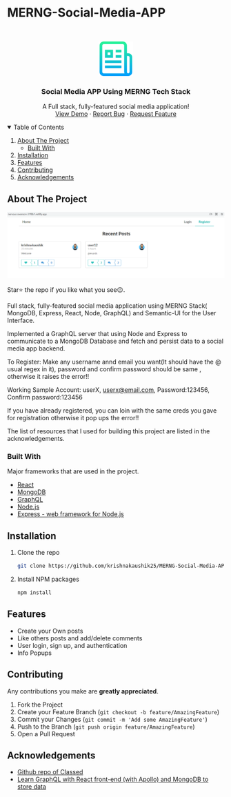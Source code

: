 # MERNG-Social-Media-APP


<!-- PROJECT LOGO -->
<br />
<p align="center">
  <a href="https://github.com/krishnakaushik25/MERNG-Social-Media-APP">
    <img src="images/logo.png" alt="Logo" width="80" height="80">
  </a>

  <h3 align="center">Social Media APP Using MERNG Tech Stack</h3>

  <p align="center">
    A Full stack, fully-featured social media application!
    <br />
    <a href="https://nervous-swanson-31f8b1.netlify.app/">View Demo</a>
    ·
    <a href="https://github.com/krishnakaushik25/MERNG-Social-Media-APP/issues">Report Bug</a>
    ·
    <a href="https://github.com/krishnakaushik25/MERNG-Social-Media-APP/issues">Request Feature</a>
  </p>
</p>



<!-- TABLE OF CONTENTS -->
<details open="open">
  <summary>Table of Contents</summary>
  <ol>
    <li>
      <a href="#about-the-project">About The Project</a>
      <ul>
        <li><a href="#built-with">Built With</a></li>
      </ul>
    </li>
    <li><a href="#installation">Installation</a></li>
    <li><a href="#Features">Features</a></li>
    <li><a href="#contributing">Contributing</a></li>
    <li><a href="#acknowledgements">Acknowledgements</a></li>
  </ol>
</details>



<!-- ABOUT THE PROJECT -->
## About The Project

[![Product Name Screen Shot][product-screenshot]](https://www.linkpicture.com/q/homepage.png)

Star⭐ the repo if you like what you see😉.

Full stack, fully-featured social media application using MERNG Stack( MongoDB, Express, React, Node, GraphQL) and Semantic-UI for the User Interface.  

Implemented a GraphQL server that using Node and Express to communicate to a MongoDB Database and fetch and persist data to a social media app backend.

To Register: Make any username annd email you want(It should have the @ usual regex in it), password and confirm password should be same , otherwise it raises the error!!

Working Sample Account: userX, userx@email.com, Password:123456, Confirm password:123456

If you have already registered, you can loin with the same creds you gave for registration otherwise it pop ups the error!!

The list of resources that I used for building this project are listed in the acknowledgements.

### Built With

Major frameworks that are used in the project.
* [React](https://reactjs.org/)
* [MongoDB](https://www.mongodb.com/)
* [GraphQL](https://graphql.org/)
* [Node.js](https://nodejs.org/en/)
* [Express - web framework for Node.js](https://expressjs.com/)



## Installation

1. Clone the repo
   ```sh
   git clone https://github.com/krishnakaushik25/MERNG-Social-Media-APP.git
   ```
2. Install NPM packages
   ```sh
   npm install
   ```



<!-- USAGE EXAMPLES -->
## Features

- Create your Own posts
- Like others posts and add/delete comments 
- User login, sign up, and authentication
- Info Popups




<!-- CONTRIBUTING -->
## Contributing
Any contributions you make are **greatly appreciated**.

1. Fork the Project
2. Create your Feature Branch (`git checkout -b feature/AmazingFeature`)
3. Commit your Changes (`git commit -m 'Add some AmazingFeature'`)
4. Push to the Branch (`git push origin feature/AmazingFeature`)
5. Open a Pull Request


<!-- ACKNOWLEDGEMENTS -->
## Acknowledgements
* [Github repo of Classed](https://github.com/hidjou/classsed-graphql-mern-apollo)
* [Learn GraphQL with React front-end (with Apollo) and MongoDB to store data](https://www.youtube.com/watch?v=ed8SzALpx1Q)







<!-- MARKDOWN LINKS & IMAGES -->
<!-- https://www.markdownguide.org/basic-syntax/#reference-style-links -->
[product-screenshot]: images/homepage.png
